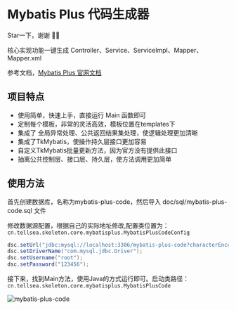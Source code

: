 # Mybatis Plus 代码生成器

Star一下，谢谢 🎉🎉

核心实现功能一键生成 Controller、Service、ServiceImpl、Mapper、Mapper.xml

参考文档，[Mybatis Plus 官网文档](https://mp.baomidou.com/guide/generator.html)

## 项目特点

- 使用简单，快速上手，直接运行 Main 函数即可
- 定制每个模板，非常的灵活高效，模板位置在templates下
- 集成了 全局异常处理、公共返回结果集处理，使逻辑处理更加清晰
- 集成了TkMybatis，使操作持久层接口更加容易
- 自定义TkMybatis批量更新方法，因为官方没有提供此接口
- 抽离公共控制层、接口层、持久层，使方法调用更加简单

## 使用方法

首先创建数据库，名称为mybatis-plus-code，然后导入 doc/sql/mybatis-plus-code.sql 文件

修改数据源配置，根据自己的实际地址修改,配置类位置为：`cn.tellsea.skeleton.core.mybatisplus.MybatisPlusCodeConfig`

```java
dsc.setUrl("jdbc:mysql://localhost:3306/mybatis-plus-code?characterEncoding=utf8");
dsc.setDriverName("com.mysql.jdbc.Driver");
dsc.setUsername("root");
dsc.setPassword("123456");
```

接下来，找到Main方法，使用Java的方式运行即可。启动类路径：`cn.tellsea.skeleton.core.mybatisplus.MybatisPlusCode`

![mybatis-plus-code](https://github.com/Tellsea/mybatis-plus-code/blob/master/doc/images/mybatis-plus-code.gif)
